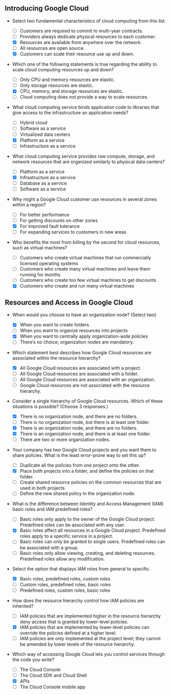 ## Introducing Google Cloud

- Select two fundamental characteristics of cloud computing from this list.

  * [ ] Customers are required to commit to multi-year contracts.
  * [ ] Providers always dedicate physical resources to each customer.
  * [x] Resources are available from anywhere over the network.
  * [ ] All resources are open source.
  * [x] Customers can scale their resource use up and down.

- Which one of the following statements is true regarding the ability to scale cloud computing resources up and down?

  * [ ] Only CPU and memory resources are elastic.
  * [ ] Only storage resources are elastic.
  * [x] CPU, memory, and storage resources are elastic.
  * [ ] Cloud computing does not provide a way to scale resources. 

- What cloud computing service binds application code to libraries that give access to the infrastructure an application needs?

  * [ ] Hybrid cloud
  * [ ] Software as a service
  * [ ] Virtualized data centers
  * [x] Platform as a service
  * [ ] Infrastructure as a service

- What cloud computing service provides raw compute, storage, and network resources that are organized similarly to physical data centers?

  * [ ] Platform as a service
  * [x] Infrastructure as a service
  * [ ] Database as a service
  * [ ] Software as a service

- Why might a Google Cloud customer use resources in several zones within a region?

  * [ ] For better performance
  * [ ] For getting discounts on other zones
  * [x] For improved fault tolerance
  * [ ] For expanding services to customers in new areas

- Who benefits the most from billing by the second for cloud resources, such as virtual machines?

  * [ ] Customers who create virtual machines that run commercially licensed operating systems
  * [ ] Customers who create many virtual machines and leave them running for months
  * [ ] Customers who create too few virtual machines to get discounts
  * [x] Customers who create and run many virtual machines

## Resources and Access in Google Cloud
- When would you choose to have an organization node? (Select two)

  * [x] When you want to create folders
  * [ ] When you want to organize resources into projects
  * [x] When you want to centrally apply organization-wide policies
  * [ ] There’s no choice; organization nodes are mandatory.

- Which statement best describes how Google Cloud resources are associated within the resource hierarchy?

  * [x] All Google Cloud resources are associated with a project.
  * [ ] All Google Cloud resources are associated with a folder.
  * [ ] All Google Cloud resources are associated with an organization.
  * [ ] Google Cloud resources are not associated with the resource hierarchy.

- Consider a single hierarchy of Google Cloud resources. Which of these situations is possible? (Choose 3 responses.)

  * [x] There is no organization node, and there are no folders.
  * [ ] There is no organization node, but there is at least one folder.
  * [x] There is an organization node, and there are no folders.
  * [x] There is an organization node, and there is at least one folder.
  * [ ] There are two or more organization nodes.

- Your company has two Google Cloud projects and you want them to share policies. What is the least error-prone way to set this up?

  * [ ] Duplicate all the policies from one project onto the other. 
  * [x] Place both projects into a folder, and define the policies on that folder.
  * [ ] Create shared resource policies on the common resources that are used in both projects.
  * [ ] Define the new shared policy in the organization node.

- What is the difference between Identity and Access Management (IAM) basic roles and IAM predefined roles?

  * [ ] Basic roles only apply to the owner of the Google Cloud project. Predefined roles can be associated with any user. 
  * [x] Basic roles affect all resources in a Google Cloud project. Predefined roles apply to a specific service in a project.
  * [ ] Basic roles can only be granted to single users. Predefined roles can be associated with a group.
  * [ ] Basic roles only allow viewing, creating, and deleting resources. Predefined roles allow any modification.

- Select the option that displays IAM roles from general to specific. 

  * [x] Basic roles, predefined roles, custom roles
  * [ ] Custom roles, predefined roles, basic roles
  * [ ] Predefined roles, custom roles, basic roles

- How does the resource hierarchy control how IAM policies are inherited?

  * [ ] IAM policies that are implemented higher in the resource hierarchy deny access that is granted by lower-level policies.
  * [x] IAM policies that are implemented by lower-level policies can override the policies defined at a higher level. 
  * [ ] IAM policies are only implemented at the project level; they cannot be amended by lower levels of the resource hierarchy. 

- Which way of accessing Google Cloud lets you control services through the code you write?

  * [ ] The Cloud Console
  * [ ] The Cloud SDK and Cloud Shell
  * [x] APIs
  * [ ] The Cloud Console mobile app

## 
